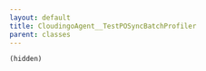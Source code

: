 ```yaml
---
layout: default
title: CloudingoAgent__TestPOSyncBatchProfiler
parent: classes
---
```


```(hidden)```
